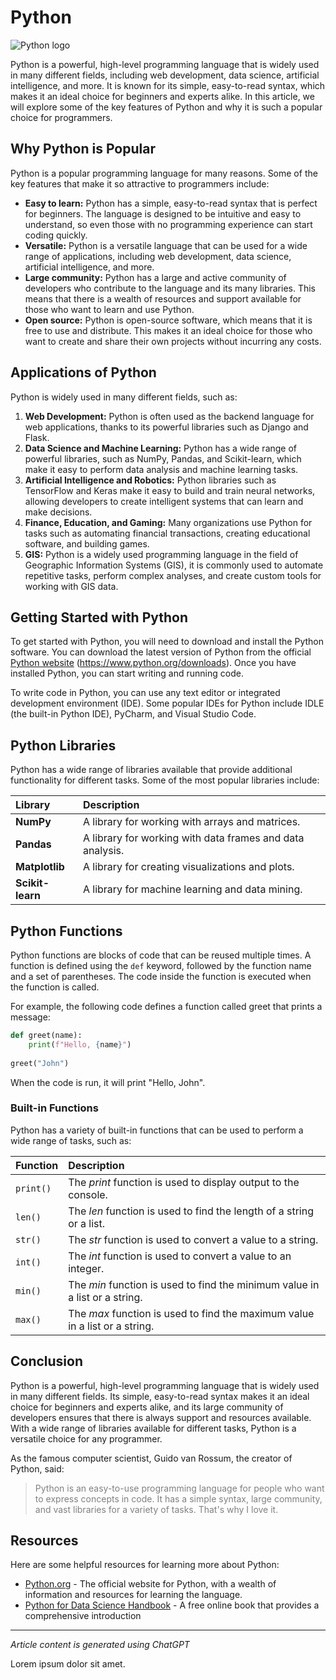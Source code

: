 
# Python

![Python logo](https://www.python.org/static/img/python-logo@2x.png)

Python is a powerful, high-level programming language that is widely used in many different fields,
including web development, data science, artificial intelligence, and more. It is known for its simple,
easy-to-read syntax, which makes it an ideal choice for beginners and experts alike. In this article,
we will explore some of the key features of Python and why it is such a popular choice for programmers.  

## Why Python is Popular  

Python is a popular programming language for many reasons. Some of the key features that make
it so attractive to programmers include:  

+ **Easy to learn:** Python has a simple, easy-to-read syntax that is perfect for beginners. The language is designed to be intuitive and easy to understand, so even those with no programming experience can start coding quickly.
+ **Versatile:** Python is a versatile language that can be used for a wide range of applications, including web development, data science, artificial intelligence, and more.
+ **Large community:** Python has a large and active community of developers who contribute to the language and its many libraries. This means that there is a wealth of resources and support available for those who want to learn and use Python.
+ **Open source:** Python is open-source software, which means that it is free to use and distribute. This makes it an ideal choice for those who want to create and share their own projects without incurring any costs.  

## Applications of Python  

Python is widely used in many different fields, such as:  

1. **Web Development:** Python is often used as the backend language for web applications, thanks to its powerful libraries such as Django and Flask.
2. **Data Science and Machine Learning:** Python has a wide range of powerful libraries, such as NumPy, Pandas, and Scikit-learn, which make it easy to perform data analysis and machine learning tasks.
3. **Artificial Intelligence and Robotics:** Python libraries such as TensorFlow and Keras make it easy to build and train neural networks, allowing developers to create intelligent systems that can learn and make decisions.
4. **Finance, Education, and Gaming:** Many organizations use Python for tasks such as automating financial transactions, creating educational software, and building games.
5. **GIS:** Python is a widely used programming language in the field of Geographic Information Systems (GIS), it is commonly used to automate repetitive tasks, perform complex analyses, and create custom tools for working with GIS data.

## Getting Started with Python  

To get started with Python, you will need to download and install the Python software. You can download the latest version of Python from the official [Python website](https://www.python.org/downloads) (https://www.python.org/downloads). Once you have installed Python, you can start writing and running code.  

To write code in Python, you can use any text editor or integrated development environment (IDE). Some popular IDEs for Python include IDLE (the built-in Python IDE), PyCharm, and Visual Studio Code.  

## Python Libraries  

Python has a wide range of libraries available that provide additional functionality for different tasks. Some of the most popular libraries include:  

| **Library**      | **Description** |
| :-----------     | :-----------    |
| **NumPy**        | A library for working with arrays and matrices. |
| **Pandas**       | A library for working with data frames and data analysis. |
| **Matplotlib**   | A library for creating visualizations and plots. |
| **Scikit-learn** | A library for machine learning and data mining. |

## Python Functions  

Python functions are blocks of code that can be reused multiple times. A function is defined using the `def` keyword, followed by the function name and a set of parentheses. The code inside the function is executed when the function is called.  

For example, the following code defines a function called greet that prints a message:  

```py
def greet(name):
    print(f"Hello, {name}")
    
greet("John")
```
When the code is run, it will print "Hello, John".  

### Built-in Functions  

Python has a variety of built-in functions that can be used to perform a wide range of tasks, such as:  

| **Function**      | **Description** |
| :------------     | :-----------    |
| `print()`         | The *print* function is used to display output to the console. |
| `len()`           | The *len* function is used to find the length of a string or a list. |
| `str()`           | The *str* function is used to convert a value to a string. |
| `int()`           | The *int* function is used to convert a value to an integer. |
| `min()`           | The *min* function is used to find the minimum value in a list or a string. |
| `max()`           | The *max* function is used to find the maximum value in a list or a string. |

## Conclusion  

Python is a powerful, high-level programming language that is widely used in many different fields. Its simple, easy-to-read syntax makes it an ideal choice for beginners and experts alike, and its large community of developers ensures that there is always support and resources available. With a wide range of libraries available for different tasks, Python is a versatile choice for any programmer.  

As the famous computer scientist, Guido van Rossum, the creator of Python, said:  

> <span style="color:gray">Python is an easy-to-use programming language for people who want to express concepts in code. It has a simple syntax, large community, and vast libraries for a variety of tasks. That's why I love it.<span>  

## Resources  

Here are some helpful resources for learning more about Python:  

- [Python.org](https://www.python.org) - The official website for Python, with a wealth of information and resources for learning the language.
- [Python for Data Science Handbook](https://jakevdp.github.io/PythonDataScienceHandbook) - A free online book that provides a comprehensive introduction

---   

*Article content is generated using ChatGPT*

Lorem ipsum dolor sit amet.
